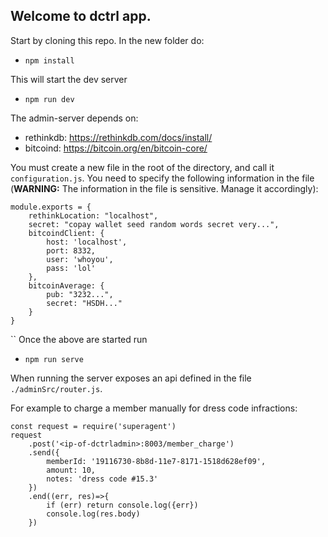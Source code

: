 ## Welcome to dctrl app.

Start by cloning this repo. In the new folder do:
- `npm install`

This will start the dev server
- `npm run dev`

The admin-server depends on:
- rethinkdb: https://rethinkdb.com/docs/install/
- bitcoind: https://bitcoin.org/en/bitcoin-core/

You must create a new file in the root of the directory, and call it `configuration.js`. You need to specify the following information in the file (**WARNING:** The information in the file is sensitive. Manage it accordingly):
```
module.exports = {
    rethinkLocation: "localhost",
    secret: "copay wallet seed random words secret very...",
    bitcoindClient: {
        host: 'localhost',
        port: 8332,
        user: 'whoyou',
        pass: 'lol'
    },
    bitcoinAverage: {
        pub: "3232...",
        secret: "HSDH..."
    }
}
```

``
Once the above are started run
- `npm run serve`

When running the server exposes an api defined in the file `./adminSrc/router.js`.

For example to charge a member manually for dress code infractions:
```
const request = require('superagent')
request
    .post('<ip-of-dctrladmin>:8003/member_charge')
    .send({
        memberId: '19116730-8b8d-11e7-8171-1518d628ef09',
        amount: 10,
        notes: 'dress code #15.3'
    })
    .end((err, res)=>{
        if (err) return console.log({err})
        console.log(res.body)
    })
```
